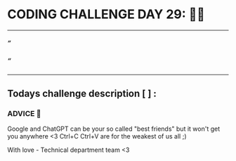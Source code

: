 # CODING CHALLENGE DAY 29: 🌙✨

---

##### ” 

##### “ 

---

##

## Todays challenge description [  ] :


### ADVICE 💖

Google and ChatGPT can be your so called "best friends" but it won't get you anywhere <3 Ctrl+C Ctrl+V are for the weakest of us all ;)

With love - Technical department team <3
